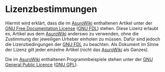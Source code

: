 # Lizenzbestimmungen

Hiermit wird erklärt, dass die im [AsuroWiki][1] enthaltenen Artikel unter der [GNU Free Documentation License][2] ([GNU FDL][3]) stehen. Diese Lizenz erlaubt es, Artikel aus dem [AsuroWiki][1] anderswo zu verwenden, ohne die Zustimmung der jeweiligen Urheber einholen zu müssen. Dafür sind jedoch die Lizenzbedingungen der [GNU FDL][3] zu beachten. Als Dokument im Sinne der Lizenz gilt jeder einzelne Artikel (nicht das [AsuroWiki][1] als Ganzes). 

Die im [AsuroWiki][1] enthaltenen Programmbeispiele stehen unter der [GNU General Public Licence][4] ([GNU GPL][5]). 

 [1]: http://www.asurowiki.de/pmwiki/pmwiki.php/Main/HomePage
 [2]: http://www.gnu.org/copyleft/fdl.html
 [3]: http://www.asurowiki.de/pmwiki/pmwiki.php/Main/GNUFDL
 [4]: http://www.gnu.org/licenses/gpl.html
 [5]: http://www.asurowiki.de/pmwiki/pmwiki.php/Main/GNUGPL

